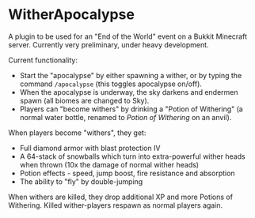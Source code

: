 WitherApocalypse
================

A plugin to be used for an "End of the World" event on a Bukkit Minecraft server. Currently very preliminary, under heavy development.

Current functionality:

* Start the "apocalypse" by either spawning a wither, or by typing the command ```/apocalypse``` (this toggles apocalypse on/off).
* When the apocalypse is underway, the sky darkens and endermen spawn (all biomes are changed to Sky).
* Players can "become withers" by drinking a "Potion of Withering" (a normal water bottle, renamed to *Potion of Withering* on an anvil).

When players become "withers", they get:
* Full diamond armor with blast protection IV
* A 64-stack of snowballs which turn into extra-powerful wither heads when thrown (10x the damage of normal wither heads)
* Potion effects - speed, jump boost, fire resistance and absorption
* The ability to "fly" by double-jumping

When withers are killed, they drop additional XP and more Potions of Withering. Killed wither-players respawn as normal players again.
